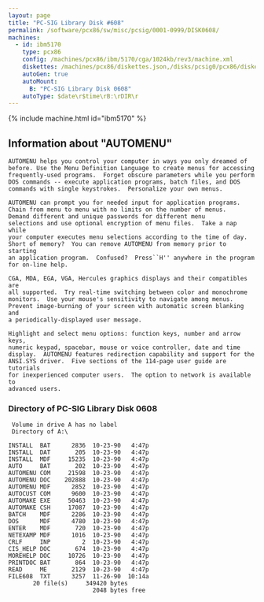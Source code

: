 ```yaml
---
layout: page
title: "PC-SIG Library Disk #608"
permalink: /software/pcx86/sw/misc/pcsig/0001-0999/DISK0608/
machines:
  - id: ibm5170
    type: pcx86
    config: /machines/pcx86/ibm/5170/cga/1024kb/rev3/machine.xml
    diskettes: /machines/pcx86/diskettes.json,/disks/pcsig0/pcx86/diskettes.json
    autoGen: true
    autoMount:
      B: "PC-SIG Library Disk 0608"
    autoType: $date\r$time\rB:\rDIR\r
---
```


{% include machine.html id="ibm5170" %}

## Information about "AUTOMENU"

    AUTOMENU helps you control your computer in ways you only dreamed of
    before. Use the Menu Definition Language to create menus for accessing
    frequently-used programs.  Forget obscure parameters while you perform
    DOS commands -- execute application programs, batch files, and DOS
    commands with single keystrokes.  Personalize your own menus.
    
    AUTOMENU can prompt you for needed input for application programs.
    Chain from menu to menu with no limits on the number of menus.
    Demand different and unique passwords for different menu
    selections and use optional encryption of menu files.  Take a nap while
    your computer executes menu selections according to the time of day.
    Short of memory?  You can remove AUTOMENU from memory prior to starting
    an application program.  Confused?  Press``H'' anywhere in the program
    for on-line help.
    
    CGA, MDA, EGA, VGA, Hercules graphics displays and their compatibles are
    all supported.  Try real-time switching between color and monochrome
    monitors.  Use your mouse's sensitivity to navigate among menus.
    Prevent image-burning of your screen with automatic screen blanking and
    a periodically-displayed user message.
    
    Highlight and select menu options: function keys, number and arrow keys,
    numeric keypad, spacebar, mouse or voice controller, date and time
    display.  AUTOMENU features redirection capability and support for the
    ANSI.SYS driver.  Five sections of the 114-page user guide are
    tutorials
    for inexperienced computer users.  The option to network is available to
    advanced users.

### Directory of PC-SIG Library Disk 0608

     Volume in drive A has no label
     Directory of A:\

    INSTALL  BAT      2836  10-23-90   4:47p
    INSTALL  DAT       205  10-23-90   4:47p
    INSTALL  MDF     15235  10-23-90   4:47p
    AUTO     BAT       202  10-23-90   4:47p
    AUTOMENU COM     21598  10-23-90   4:47p
    AUTOMENU DOC    202888  10-23-90   4:47p
    AUTOMENU MDF      2852  10-23-90   4:47p
    AUTOCUST COM      9600  10-23-90   4:47p
    AUTOMAKE EXE     50463  10-23-90   4:47p
    AUTOMAKE CSH     17087  10-23-90   4:47p
    BATCH    MDF      2286  10-23-90   4:47p
    DOS      MDF      4780  10-23-90   4:47p
    ENTER    MDF       720  10-23-90   4:47p
    NETEXAMP MDF      1016  10-23-90   4:47p
    CRLF     INP         2  10-23-90   4:47p
    CIS_HELP DOC       674  10-23-90   4:47p
    MOREHELP DOC     10726  10-23-90   4:47p
    PRINTDOC BAT       864  10-23-90   4:47p
    READ     ME       2129  10-23-90   4:47p
    FILE608  TXT      3257  11-26-90  10:14a
           20 file(s)     349420 bytes
                            2048 bytes free
